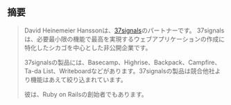 ## 摘要

> David Heinemeier Hanssonは、<a href="http://37signals.com/">37signals</a>のパートナーです。 37signalsは、必要最小限の機能で最高を実現するウェブアプリケーションの作成に特化したシカゴを中心とした非公開企業です。
>
> 37signalsの製品には、Basecamp、Highrise、Backpack、Campfire、Ta-da List、Writeboardなどがあります。37signalsの製品は競合他社より機能はあえて絞り込まれています。
>
> 彼は、Ruby on Railsの創始者でもあります。


